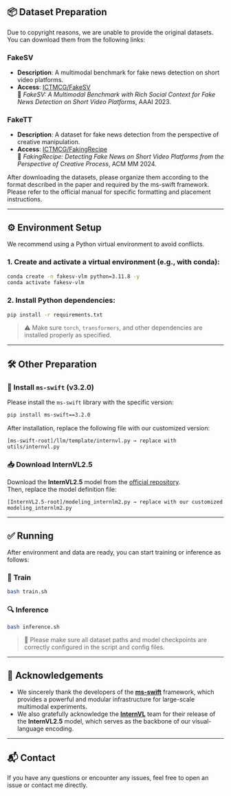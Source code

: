 
## 📦 Dataset Preparation

Due to copyright reasons, we are unable to provide the original datasets.  
You can download them from the following links:

### FakeSV

- **Description**: A multimodal benchmark for fake news detection on short video platforms.
- **Access**: [ICTMCG/FakeSV](https://github.com/ICTMCG/FakeSV)  
  📄 *FakeSV: A Multimodal Benchmark with Rich Social Context for Fake News Detection on Short Video Platforms*, AAAI 2023.

### FakeTT

- **Description**: A dataset for fake news detection from the perspective of creative manipulation.
- **Access**: [ICTMCG/FakingRecipe](https://github.com/ICTMCG/FakingRecipe)  
  📄 *FakingRecipe: Detecting Fake News on Short Video Platforms from the Perspective of Creative Process*, ACM MM 2024.

After downloading the datasets, please organize them according to the format described in the paper and required by the ms-swift framework. Please refer to the official manual for specific formatting and placement instructions.

---

## ⚙️ Environment Setup

We recommend using a Python virtual environment to avoid conflicts.

### 1. Create and activate a virtual environment (e.g., with conda):

```bash
conda create -n fakesv-vlm python=3.11.8 -y
conda activate fakesv-vlm
```

### 2. Install Python dependencies:

```bash
pip install -r requirements.txt
```

> ⚠️ Make sure `torch`, `transformers`, and other dependencies are installed properly as specified.

---

## 🛠️ Other Preparation

### 🔧 Install `ms-swift` (v3.2.0)

Please install the `ms-swift` library with the specific version:

```bash
pip install ms-swift==3.2.0
```

After installation, replace the following file with our customized version:

```text
[ms-swift-root]/llm/template/internvl.py → replace with utils/internvl.py
```

### 📥 Download InternVL2.5

Download the **InternVL2.5** model from the [official repository](https://github.com/OpenGVLab/InternVL).  
Then, replace the model definition file:

```text
[InternVL2.5-root]/modeling_internlm2.py → replace with our customized modeling_internlm2.py
```

---

## ✅ Running

After environment and data are ready, you can start training or inference as follows:

### 🔧 Train

```bash
bash train.sh
```

### 🔍 Inference

```bash
bash inference.sh
```

> 📌 Please make sure all dataset paths and model checkpoints are correctly configured in the script and config files.

---

## 🙏 Acknowledgements

- We sincerely thank the developers of the [**ms-swift**](https://github.com/modelscope/ms-swift) framework, which provides a powerful and modular infrastructure for large-scale multimodal experiments.
- We also gratefully acknowledge the [**InternVL**](https://github.com/OpenGVLab/InternVL) team for their release of the **InternVL2.5** model, which serves as the backbone of our visual-language encoding.

---

## 📬 Contact

If you have any questions or encounter any issues, feel free to open an issue or contact me directly.
